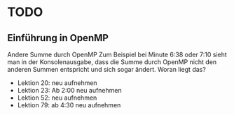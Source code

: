 # TODO

## Einführung in OpenMP

Andere Summe durch OpenMP
Zum Beispiel bei Minute 6:38 oder 7:10 sieht man in der Konsolenausgabe, dass die Summe durch OpenMP nicht den anderen Summen entspricht und sich sogar ändert. Woran liegt das?

- Lektion 20: neu aufnehmen
- Lektion 23: Ab 2:00 neu aufnehmen
- Lektion 52: neu aufnehmen
- Lektion 79: ab 4:30 neu aufnehmen
